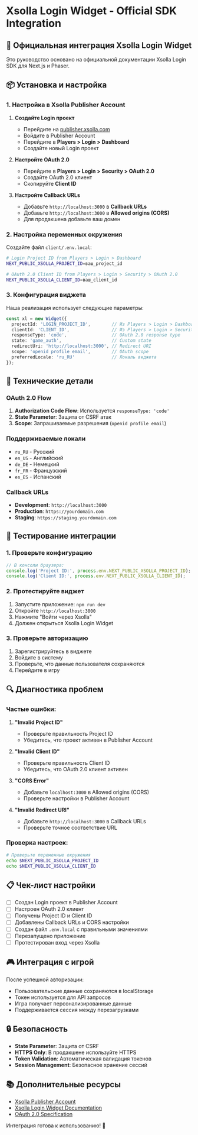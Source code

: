 # Xsolla Login Widget - Official SDK Integration

## 🎯 **Официальная интеграция Xsolla Login Widget**

Это руководство основано на официальной документации Xsolla Login SDK для Next.js и Phaser.

## 📦 **Установка и настройка**

### **1. Настройка в Xsolla Publisher Account**

1. **Создайте Login проект**
   - Перейдите на [publisher.xsolla.com](https://publisher.xsolla.com/)
   - Войдите в Publisher Account
   - Перейдите в **Players > Login > Dashboard**
   - Создайте новый Login проект

2. **Настройте OAuth 2.0**
   - Перейдите в **Players > Login > Security > OAuth 2.0**
   - Создайте OAuth 2.0 клиент
   - Скопируйте **Client ID**

3. **Настройте Callback URLs**
   - Добавьте `http://localhost:3000` в **Callback URLs**
   - Добавьте `http://localhost:3000` в **Allowed origins (CORS)**
   - Для продакшена добавьте ваш домен

### **2. Настройка переменных окружения**

Создайте файл `client/.env.local`:

```bash
# Login Project ID from Players > Login > Dashboard
NEXT_PUBLIC_XSOLLA_PROJECT_ID=ваш_project_id

# OAuth 2.0 Client ID from Players > Login > Security > OAuth 2.0
NEXT_PUBLIC_XSOLLA_CLIENT_ID=ваш_client_id
```

### **3. Конфигурация виджета**

Наша реализация использует следующие параметры:

```typescript
const xl = new Widget({
  projectId: 'LOGIN_PROJECT_ID',        // Из Players > Login > Dashboard
  clientId: 'CLIENT_ID',                // Из Players > Login > Security > OAuth 2.0
  responseType: 'code',                 // OAuth 2.0 response type
  state: 'game_auth',                   // Custom state
  redirectUri: 'http://localhost:3000', // Redirect URI
  scope: 'openid profile email',        // OAuth scope
  preferredLocale: 'ru_RU'              // Локаль виджета
});
```

## 🔧 **Технические детали**

### **OAuth 2.0 Flow**
1. **Authorization Code Flow**: Используется `responseType: 'code'`
2. **State Parameter**: Защита от CSRF атак
3. **Scope**: Запрашиваемые разрешения (`openid profile email`)

### **Поддерживаемые локали**
- `ru_RU` - Русский
- `en_US` - Английский
- `de_DE` - Немецкий
- `fr_FR` - Французский
- `es_ES` - Испанский

### **Callback URLs**
- **Development**: `http://localhost:3000`
- **Production**: `https://yourdomain.com`
- **Staging**: `https://staging.yourdomain.com`

## 🚀 **Тестирование интеграции**

### **1. Проверьте конфигурацию**
```typescript
// В консоли браузера:
console.log('Project ID:', process.env.NEXT_PUBLIC_XSOLLA_PROJECT_ID);
console.log('Client ID:', process.env.NEXT_PUBLIC_XSOLLA_CLIENT_ID);
```

### **2. Протестируйте виджет**
1. Запустите приложение: `npm run dev`
2. Откройте `http://localhost:3000`
3. Нажмите "Войти через Xsolla"
4. Должен открыться Xsolla Login Widget

### **3. Проверьте авторизацию**
1. Зарегистрируйтесь в виджете
2. Войдите в систему
3. Проверьте, что данные пользователя сохраняются
4. Перейдите в игру

## 🔍 **Диагностика проблем**

### **Частые ошибки:**

1. **"Invalid Project ID"**
   - Проверьте правильность Project ID
   - Убедитесь, что проект активен в Publisher Account

2. **"Invalid Client ID"**
   - Проверьте правильность Client ID
   - Убедитесь, что OAuth 2.0 клиент активен

3. **"CORS Error"**
   - Добавьте `localhost:3000` в Allowed origins (CORS)
   - Проверьте настройки в Publisher Account

4. **"Invalid Redirect URI"**
   - Добавьте `http://localhost:3000` в Callback URLs
   - Проверьте точное соответствие URL

### **Проверка настроек:**
```bash
# Проверьте переменные окружения
echo $NEXT_PUBLIC_XSOLLA_PROJECT_ID
echo $NEXT_PUBLIC_XSOLLA_CLIENT_ID
```

## 📋 **Чек-лист настройки**

- [ ] Создан Login проект в Publisher Account
- [ ] Настроен OAuth 2.0 клиент
- [ ] Получены Project ID и Client ID
- [ ] Добавлены Callback URLs и CORS настройки
- [ ] Создан файл `.env.local` с правильными значениями
- [ ] Перезапущено приложение
- [ ] Протестирован вход через Xsolla

## 🎮 **Интеграция с игрой**

После успешной авторизации:
- Пользовательские данные сохраняются в localStorage
- Токен используется для API запросов
- Игра получает персонализированные данные
- Поддерживается сессия между перезагрузками

## 🔒 **Безопасность**

- **State Parameter**: Защита от CSRF
- **HTTPS Only**: В продакшене используйте HTTPS
- **Token Validation**: Автоматическая валидация токенов
- **Session Management**: Безопасное хранение сессий

## 📚 **Дополнительные ресурсы**

- [Xsolla Publisher Account](https://publisher.xsolla.com/)
- [Xsolla Login Widget Documentation](https://developers.xsolla.com/)
- [OAuth 2.0 Specification](https://tools.ietf.org/html/rfc6749)

Интеграция готова к использованию! 🚀
